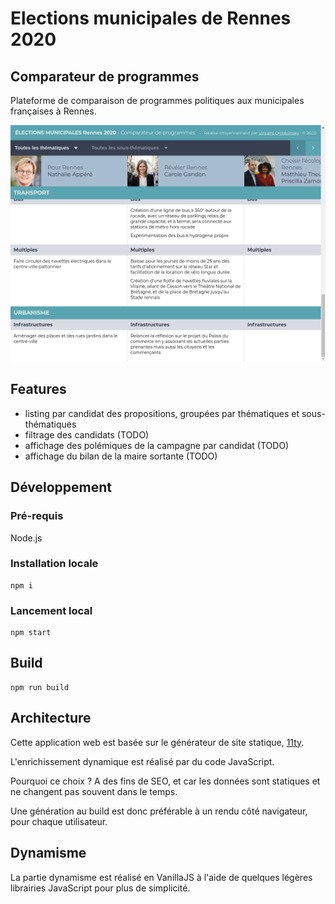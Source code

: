 # Elections municipales de Rennes 2020

## Comparateur de programmes

Plateforme de comparaison de programmes politiques aux municipales françaises à Rennes.

<img src="src/assets/screenshot.png" alt="Screenshot" width="600">

## Features

-   listing par candidat des propositions, groupées par thématiques et sous-thématiques
-   filtrage des candidats (TODO)
-   affichage des polémiques de la campagne par candidat (TODO)
-   affichage du bilan de la maire sortante (TODO)

## Développement

### Pré-requis

Node.js

### Installation locale

```
npm i
```

### Lancement local

```
npm start
```

## Build

```
npm run build
```

## Architecture

Cette application web est basée sur le générateur de site statique, [11ty](http://11ty.io/).

L'enrichissement dynamique est réalisé par du code JavaScript.

Pourquoi ce choix ? A des fins de SEO, et car les données sont statiques et ne changent pas souvent dans le temps.

Une génération au build est donc préférable à un rendu côté navigateur, pour chaque utilisateur.

## Dynamisme

La partie dynamisme est réalisé en VanillaJS à l'aide de quelques légères librairies JavaScript pour plus de simplicité.
